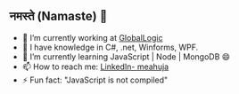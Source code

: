 ## नमस्ते (Namaste) 👋


- 🔭 I’m currently working at [GlobalLogic](https://globallogic.com/in)
- 🌱 I have knowledge in C#, .net, Winforms, WPF. 
- 🌱 I’m currently learning JavaScript | Node | MongoDB 😄
- 📫 How to reach me: [LinkedIn- meahuja](https://www.linkedin.com/in/meahuja/)
- ⚡ Fun fact: "JavaScript is not compiled"

